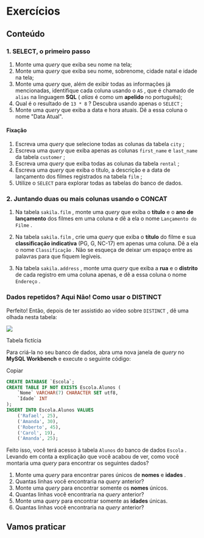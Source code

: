 # Exercícios

## Conteúdo

### 1. SELECT, o primeiro passo

1.  Monte uma  _query_ que exiba seu nome na tela;
2.  Monte uma  _query_ que exiba seu nome, sobrenome, cidade natal e idade na tela;
3.  Monte uma  _query_ que, além de exibir todas as informações já mencionadas, identifique cada coluna usando o  `AS`  , que é chamado de  `alias`  na linguagem  **SQL** (  _alias_ é como um  **apelido** no português);
4.  Qual é o resultado de  `13 * 8`  ? Descubra usando apenas o  `SELECT`  ;
5.  Monte uma  _query_ que exiba a data e hora atuais. Dê a essa coluna o nome "Data Atual".

#### Fixação

1.  Escreva uma  _query_ que selecione todas as colunas da tabela  `city`  ;
2.  Escreva uma  _query_ que exiba apenas as colunas  `first_name`  e  `last_name`  da tabela  `customer`  ;
3.  Escreva uma  _query_ que exiba todas as colunas da tabela  `rental`  ;
4.  Escreva uma  _query_ que exiba o título, a descrição e a data de lançamento dos filmes registrados na tabela  `film`  ;
5.  Utilize o  `SELECT`  para explorar todas as tabelas do banco de dados.

### 2. Juntando duas ou mais colunas usando o CONCAT


1.  Na tabela  `sakila.film`  , monte uma  _query_ que exiba o  **título** e o  **ano de lançamento** dos filmes em uma coluna e dê a ela o nome  `Lançamento do Filme`  .
    
2.  Na tabela  `sakila.film`  , crie uma  _query_ que exiba o  **título** do filme e sua  **classificação indicativa** (PG, G, NC-17) em apenas uma coluna. Dê a ela o nome  `Classificação`  . Não se esqueça de deixar um espaço entre as palavras para que fiquem legíveis.
    
3.  Na tabela  `sakila.address`  , monte uma  _query_ que exiba a  **rua** e o  **distrito** de cada registro em uma coluna apenas, e dê a essa coluna o nome  `Endereço`  .

### Dados repetidos? Aqui Não! Como usar o DISTINCT

Perfeito! Então, depois de ter assistido ao vídeo sobre  `DISTINCT`  , dê uma olhada nesta tabela:

![](https://s3.us-east-2.amazonaws.com/assets.app.betrybe.com/back-end/sql/images/sampleTable1-1df75b03ae8e20c7da20d37904a634e6.png)

Tabela fictícia

Para criá-la no seu banco de dados, abra uma nova janela de  _query_ no  **MySQL Workbench** e execute o seguinte código:

Copiar

```sql
CREATE DATABASE `Escola`;
CREATE TABLE IF NOT EXISTS Escola.Alunos (
    `Nome` VARCHAR(7) CHARACTER SET utf8,
    `Idade` INT
);
INSERT INTO Escola.Alunos VALUES
    ('Rafael', 25),
    ('Amanda', 30),
    ('Roberto', 45),
    ('Carol', 19),
    ('Amanda', 25);
```

Feito isso, você terá acesso à tabela  `Alunos`  do banco de dados  `Escola`  . Levando em conta a explicação que você acabou de ver, como você montaria uma  _query_ para encontrar os seguintes dados?

1.  Monte uma  _query_ para encontrar pares únicos de  **nomes** e  **idades** .
2.  Quantas linhas você encontraria na  _query_ anterior?
3.  Monte uma  _query_ para encontrar somente os  **nomes** únicos.
4.  Quantas linhas você encontraria na  _query_ anterior?
5.  Monte uma  _query_ para encontrar somente as  **idades** únicas.
6.  Quantas linhas você encontraria na  _query_ anterior?

## Vamos praticar